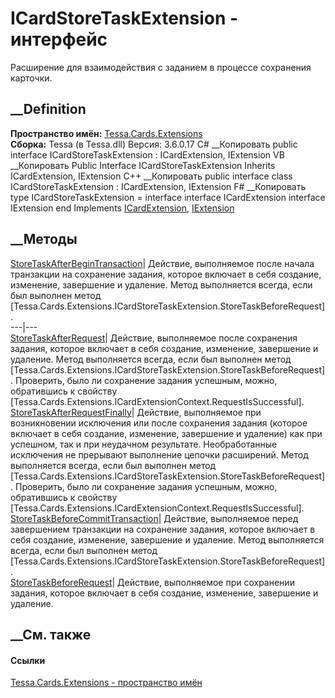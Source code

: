 # ICardStoreTaskExtension - интерфейс
Расширение для взаимодействия с заданием в процессе сохранения карточки.
## __Definition
 **Пространство имён:** [Tessa.Cards.Extensions](N_Tessa_Cards_Extensions.htm)  
 **Сборка:** Tessa (в Tessa.dll) Версия: 3.6.0.17
C# __Копировать
     public interface ICardStoreTaskExtension : ICardExtension, 
    	IExtension
VB __Копировать
     Public Interface ICardStoreTaskExtension
    	Inherits ICardExtension, IExtension
C++ __Копировать
     public interface class ICardStoreTaskExtension : ICardExtension, 
    	IExtension
F# __Копировать
     type ICardStoreTaskExtension = 
        interface
            interface ICardExtension
            interface IExtension
        end
Implements
    [ICardExtension](T_Tessa_Cards_Extensions_ICardExtension.htm), [IExtension](T_Tessa_Extensions_IExtension.htm)
##  __Методы
[StoreTaskAfterBeginTransaction](M_Tessa_Cards_Extensions_ICardStoreTaskExtension_StoreTaskAfterBeginTransaction.htm)|
Действие, выполняемое после начала транзакции на сохранение задания, которое
включает в себя создание, изменение, завершение и удаление. Метод выполняется
всегда, если был выполнен метод
[Tessa.Cards.Extensions.ICardStoreTaskExtension.StoreTaskBeforeRequest].  
---|---  
[StoreTaskAfterRequest](M_Tessa_Cards_Extensions_ICardStoreTaskExtension_StoreTaskAfterRequest.htm)|
Действие, выполняемое после сохранения задания, которое включает в себя
создание, изменение, завершение и удаление. Метод выполняется всегда, если был
выполнен метод
[Tessa.Cards.Extensions.ICardStoreTaskExtension.StoreTaskBeforeRequest].
Проверить, было ли сохранение задания успешным, можно, обратившись к свойству
[Tessa.Cards.Extensions.ICardExtensionContext.RequestIsSuccessful].  
[StoreTaskAfterRequestFinally](M_Tessa_Cards_Extensions_ICardStoreTaskExtension_StoreTaskAfterRequestFinally.htm)|
Действие, выполняемое при возникновении исключения или после сохранения
задания (которое включает в себя создание, изменение, завершение и удаление)
как при успешном, так и при неудачном результате. Необработанные исключения не
прерывают выполнение цепочки расширений. Метод выполняется всегда, если был
выполнен метод
[Tessa.Cards.Extensions.ICardStoreTaskExtension.StoreTaskBeforeRequest].
Проверить, было ли сохранение задания успешным, можно, обратившись к свойству
[Tessa.Cards.Extensions.ICardExtensionContext.RequestIsSuccessful].  
[StoreTaskBeforeCommitTransaction](M_Tessa_Cards_Extensions_ICardStoreTaskExtension_StoreTaskBeforeCommitTransaction.htm)|
Действие, выполняемое перед завершением транзакции на сохранение задания,
которое включает в себя создание, изменение, завершение и удаление. Метод
выполняется всегда, если был выполнен метод
[Tessa.Cards.Extensions.ICardStoreTaskExtension.StoreTaskBeforeRequest].  
[StoreTaskBeforeRequest](M_Tessa_Cards_Extensions_ICardStoreTaskExtension_StoreTaskBeforeRequest.htm)|
Действие, выполняемое при сохранении задания, которое включает в себя
создание, изменение, завершение и удаление.  
## __См. также
#### Ссылки
[Tessa.Cards.Extensions - пространство имён](N_Tessa_Cards_Extensions.htm)
